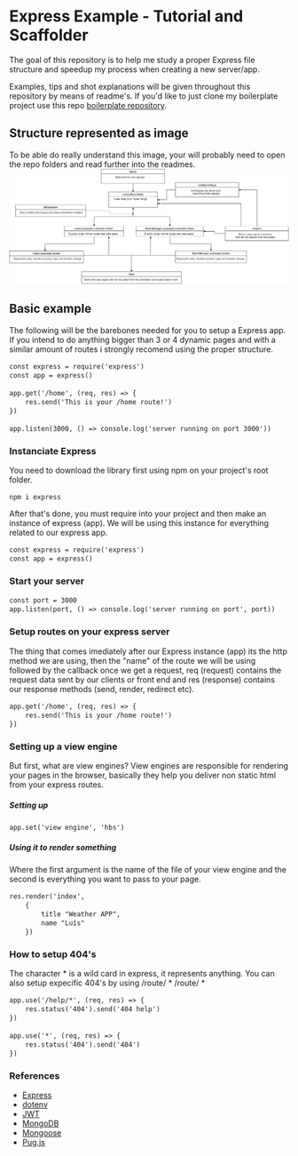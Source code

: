 # Express Example - Tutorial and Scaffolder  

The goal of this repository is to help me study a proper Express file structure and speedup my process when creating a new server/app.

Examples, tips and shot explanations will be given throughout this repository by means of readme's. If you'd like to just clone my boilerplate project use this repo [boilerplate repository](https://github.com/LuisTessaro/Express-Example/tree/boilerplate).

## Structure represented as image

To be able do really understand this image, your will probably need to open the repo folders and read further into the readmes.
![alt text](readme-images/structimg.png)

## Basic example

The following will be the barebones needed for you to setup a Express app. If you intend to do anything bigger than 3 or 4 dynamic pages and with a similar amount of routes i strongly recomend using the proper structure.

```
const express = require('express')
const app = express()

app.get('/home', (req, res) => {
    res.send('This is your /home route!')
})

app.listen(3000, () => console.log('server running on port 3000'))
```

### Instanciate Express

You need to download the library first using npm on your project's root folder.

```
npm i express
```

After that's done, you must require into your project and then make an instance of express (app). We will be using this instance for everything related to our express app.

```
const express = require('express')
const app = express()
```

### Start your server

```
const port = 3000
app.listen(port, () => console.log('server running on port', port))
```

### Setup routes on your express server

The thing that comes imediately after our Express instance (app) its the http method we are using, then the "name" of the route we will be using followed by the callback once we get a request, req (request) contains the request data sent by our clients or front end and res (response) contains our response methods (send, render, redirect etc).

```
app.get('/home', (req, res) => {
    res.send('This is your /home route!')
})
```

### Setting up a view engine

But first, what are view engines? 
View engines are responsible for rendering your pages in the browser, basically they help you deliver non static html from your express routes.

##### Setting up

```
app.set('view engine', 'hbs')
```

##### Using it to render something

Where the first argument is the name of the file of your view engine and the second is everything you want to pass to your page.

```
res.render('index', 
    {
        title "Weather APP",
        name "Luís"
    })
```

### How to setup 404's

The character * is a wild card in express, it represents anything.
You can also setup expecific 404's by using /route/ * /route/ *

```
app.use('/help/*', (req, res) => {
    res.status('404').send('404 help')
})

app.use('*', (req, res) => {
    res.status('404').send('404')
})
```

### References

* [Express](https://expressjs.com/en/5x/api.html)
* [dotenv](https://www.npmjs.com/package/dotenv)
* [JWT](https://jwt.io/introduction/)
* [MongoDB](https://docs.mongodb.com/)
* [Mongoose](https://mongoosejs.com/docs/api.html)
* [Pug.js](https://pugjs.org/api/getting-started.html)